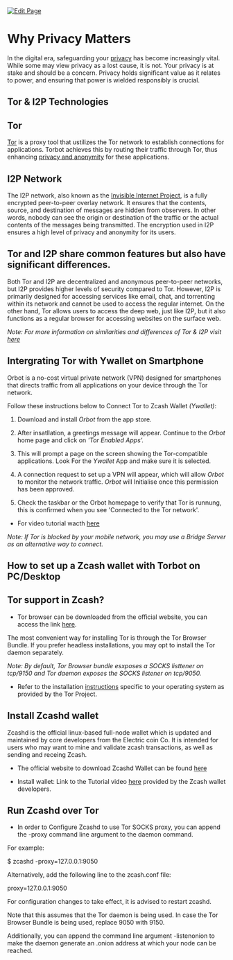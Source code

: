 <a href="https://github.com/henryquincy/zechub/edit/main/site/Privacy_Tools/Tor_and_I2P.md" target="_blank">
  <img src="https://img.shields.io/badge/Edit-blue" alt="Edit Page"/>
</a>


# Why Privacy Matters

In the digital era, safeguarding your [privacy](https://www.privacyguides.org/en/) has become increasingly vital. While some may view privacy as a lost cause, it is not. Your privacy is at stake and should be a concern. Privacy holds significant value as it relates to power, and ensuring that power is wielded responsibly is crucial.

## Tor & I2P Technologies

## Tor

[Tor](https://www.privacyguides.org/en/tor/?h=tor) is a proxy tool that ustilizes the Tor network to establish connections for applications. Torbot achieves this by routing their traffic through Tor, thus enhancing [privacy and anonymity](https://www.torproject.org/) for these applications.

## I2P Network

The I2P network, also known as the [Invisible Internet Project](https://geti2p.net/en/about/intro), is a fully encrypted peer-to-peer overlay network. It ensures that the contents, source, and destination of messages are hidden from observers. In other words, nobody can see the origin or destination of the traffic or the actual contents of the messages being transmitted. The encryption used in I2P ensures a high level of privacy and anonymity for its users.

## Tor and I2P share common features but also have significant differences. 

Both Tor and I2P are decentralized and anonymous peer-to-peer networks, but I2P provides higher levels of security compared to Tor. However, I2P is primarily designed for accessing services like email, chat, and torrenting within its network and cannot be used to access the regular internet. On the other hand, Tor allows users to access the deep web, just like I2P, but it also functions as a regular browser for accessing websites on the surface web.

*Note: For more information on similarities and differences of Tor & I2P visit [here](https://geti2p.net/en/comparison/tor)*

## Intergrating Tor with Ywallet on Smartphone

Orbot is a no-cost virtual private network (VPN) designed for smartphones that directs traffic from all applications on your device through the Tor network.

Follow these instructions below to Connect Tor to Zcash Wallet *(Ywallet)*:

1.  Download and install *Orbot* from the app store.

2.  After insatllation, a greetings message will appear. Continue to the *Orbot* home page and click on *'Tor Enabled Apps'.*              

3. This will prompt a page on the screen showing the Tor-compatible applications. Look For the *Ywallet* App and make sure it is selected.

4. A connection request to set up a VPN will appear, which will allow *Orbot* to monitor the network traffic. *Orbot* will Initialise once this permission has been approved. 

5. Check the taskbar or the Orbot homepage to verify that Tor is runnung, this is confirmed when you see 'Connected to the Tor network'.

* For video tutorial wacth [here](https://drive.google.com/file/d/12ODTLrjgSzYFeAOTrv-P9LvfBVOvrSXK/view?usp=sharing)

*Note: If Tor is blocked by your mobile network, you may use a Bridge Server as an alternative way to connect.*


## How to set up a Zcash wallet with Torbot on PC/Desktop

## Tor support in Zcash?

* Tor browser can be downloaded from the official website, you can access the link [here](https://www.torproject.org/download/).

 The most convenient way for installing Tor is through the Tor Browser Bundle. If you prefer headless installations, you may opt to install the Tor daemon separately. 

*Note: By default, Tor Browser bundle esxposes a SOCKS listtener on tcp/9150 and Tor daemon exposes the SOCKS listener on tcp/9050.*

* Refer to the installation [instructions](https://support.torproject.org/apt/) specific to your operating system as provided by the Tor Project.

## Install Zcashd wallet

Zcashd is the official linux-based full-node wallet which is updated and maintained by core developers from the Electric coin Co. It is intended for users who may want to mine and validate zcash transactions, as well as sending and receing Zcash.

* The official website to download Zcashd Wallet can be found [here](https://electriccoin.co/zcashd/) 

* Install wallet: Link to the Tutorial video [here](https://www.youtube.com/watch?v=hTKL0jPu7X0) provided by the Zcash wallet developers.

##  Run Zcashd over Tor 

* In order to Configure Zcashd to use Tor SOCKS proxy, you can append the -proxy command line argument to the daemon command.

 For example:

  $ zcashd -proxy=127.0.0.1:9050
      
Alternatively, add the following line to the zcash.conf file:

  proxy=127.0.0.1:9050

For configuration changes to take effect, it is advised to restart zcashd.

Note that this assumes that the Tor daemon is being used. In case the Tor Browser Bundle is being used, replace 9050 with 9150.

Additionally, you can append the command line argument -listenonion to make the daemon generate an .onion address at which your node can be reached.
